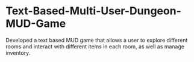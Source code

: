 # Text-Based-Multi-User-Dungeon-MUD-Game
Developed a text based MUD game that allows a user to explore different rooms and interact with different items in each room, as well as manage inventory.

